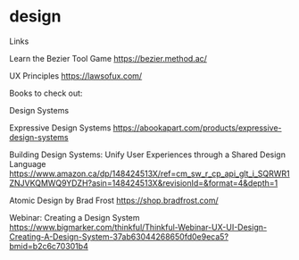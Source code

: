 # design

Links

Learn the Bezier Tool Game
https://bezier.method.ac/

UX Principles
https://lawsofux.com/

Books to check out:

Design Systems

Expressive Design Systems
https://abookapart.com/products/expressive-design-systems

Building Design Systems: Unify User Experiences through a Shared Design Language
https://www.amazon.ca/dp/148424513X/ref=cm_sw_r_cp_api_glt_i_SQRWR1ZNJVKQMWQ9YDZH?asin=148424513X&revisionId=&format=4&depth=1

Atomic Design by Brad Frost
https://shop.bradfrost.com/

Webinar: Creating a Design System
https://www.bigmarker.com/thinkful/Thinkful-Webinar-UX-UI-Design-Creating-A-Design-System-37ab63044268650fd0e9eca5?bmid=b2c6c70301b4
